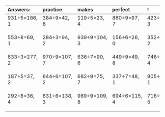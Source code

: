 | Answers: | practice | makes | perfect | ! |
| :--- | :--- | :--- | :--- | :--- |
| 931÷5=186, 1 | 384÷9=42, 6 | 119÷5=23, 4 | 880÷9=97, 7 | 423÷6=70, 3 | 
|   |   |   |   |   | 
|   |   |   |   |   | 
|   |   |   |   |   | 
| 553÷8=69, 1 | 284÷3=94, 2 | 939÷9=104, 3 | 156÷6=26, 0 | 352÷7=50, 2 | 
|   |   |   |   |   | 
|   |   |   |   |   | 
|   |   |   |   |   | 
| 833÷3=277, 2 | 970÷9=107, 7 | 636÷7=90, 6 | 449÷9=49, 8 | 746÷7=106, 4 | 
|   |   |   |   |   | 
|   |   |   |   |   | 
|   |   |   |   |   | 
| 187÷5=37, 2 | 644÷6=107, 2 | 682÷9=75, 7 | 337÷7=48, 1 | 905÷8=113, 1 | 
|   |   |   |   |   | 
|   |   |   |   |   | 
|   |   |   |   |   | 
| 292÷8=36, 4 | 831÷6=138, 3 | 989÷9=109, 8 | 694÷6=115, 4 | 716÷9=79, 5 | 
|   |   |   |   |   | 
|   |   |   |   |   | 
|   |   |   |   |   | 
